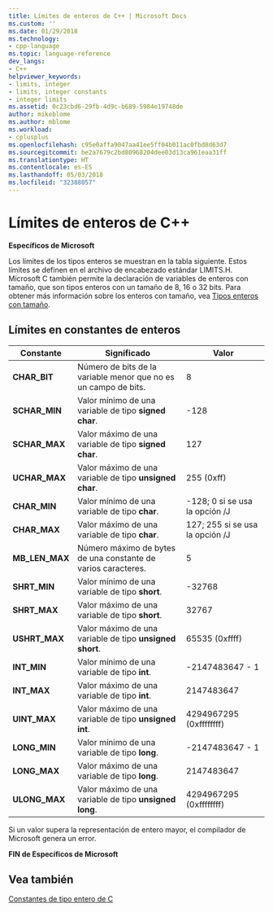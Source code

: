```yaml
---
title: Límites de enteros de C++ | Microsoft Docs
ms.custom: ''
ms.date: 01/29/2018
ms.technology:
- cpp-language
ms.topic: language-reference
dev_langs:
- C++
helpviewer_keywords:
- limits, integer
- limits, integer constants
- integer limits
ms.assetid: 0c23cbd6-29fb-4d9c-b689-5984e19748de
author: mikeblome
ms.author: mblome
ms.workload:
- cplusplus
ms.openlocfilehash: c95e0affa9047aa41ee5ff04b011ac0fbd8d63d7
ms.sourcegitcommit: be2a7679c2bd80968204dee03d13ca961eaa31ff
ms.translationtype: HT
ms.contentlocale: es-ES
ms.lasthandoff: 05/03/2018
ms.locfileid: "32388057"
---
```

# <a name="c-integer-limits"></a>Límites de enteros de C++

**Específicos de Microsoft**

Los límites de los tipos enteros se muestran en la tabla siguiente. Estos límites se definen en el archivo de encabezado estándar LIMITS.H. Microsoft C también permite la declaración de variables de enteros con tamaño, que son tipos enteros con un tamaño de 8, 16 o 32 bits. Para obtener más información sobre los enteros con tamaño, vea [Tipos enteros con tamaño](../c-language/c-sized-integer-types.md).

## <a name="limits-on-integer-constants"></a>Límites en constantes de enteros

|**Constante**|Significado|Valor|
|------------------|-------------|-----------|
|**CHAR_BIT**|Número de bits de la variable menor que no es un campo de bits.|8|
|**SCHAR_MIN**|Valor mínimo de una variable de tipo **signed char**.|-128|
|**SCHAR_MAX**|Valor máximo de una variable de tipo **signed char**.|127|
|**UCHAR_MAX**|Valor máximo de una variable de tipo **unsigned char**.|255 (0xff)|
|**CHAR_MIN**|Valor mínimo de una variable de tipo **char**.|-128; 0 si se usa la opción /J|
|**CHAR_MAX**|Valor máximo de una variable de tipo **char**.|127; 255 si se usa la opción /J|
|**MB_LEN_MAX**|Número máximo de bytes de una constante de varios caracteres.|5|
|**SHRT_MIN**|Valor mínimo de una variable de tipo **short**.|-32768|
|**SHRT_MAX**|Valor máximo de una variable de tipo **short**.|32767|
|**USHRT_MAX**|Valor máximo de una variable de tipo **unsigned short**.|65535 (0xffff)|
|**INT_MIN**|Valor mínimo de una variable de tipo **int**.|-2147483647 - 1|
|**INT_MAX**|Valor máximo de una variable de tipo **int**.|2147483647|
|**UINT_MAX**|Valor máximo de una variable de tipo **unsigned int**.|4294967295 (0xffffffff)|
|**LONG_MIN**|Valor mínimo de una variable de tipo **long**.|-2147483647 - 1|
|**LONG_MAX**|Valor máximo de una variable de tipo **long**.|2147483647|
|**ULONG_MAX**|Valor máximo de una variable de tipo **unsigned long**.|4294967295 (0xffffffff)|

Si un valor supera la representación de entero mayor, el compilador de Microsoft genera un error.

**FIN de Específicos de Microsoft**

## <a name="see-also"></a>Vea también

[Constantes de tipo entero de C](../c-language/c-integer-constants.md)  
